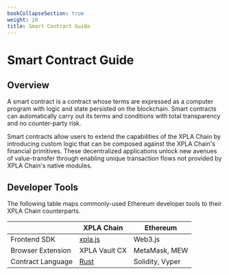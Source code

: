 ```yaml
---
bookCollapseSection: true
weight: 20
title: Smart Contract Guide
---
```


# Smart Contract Guide

## Overview

A smart contract is a contract whose terms are expressed as a computer program with logic and state persisted on the blockchain. Smart contracts can automatically carry out its terms and conditions with total transparency and no counter-party risk.

Smart contracts allow users to extend the capabilities of the XPLA Chain by introducing custom logic that can be composed against the XPLA Chain's financial primitives. These decentralized applications unlock new avenues of value-transfer through enabling unique transaction flows not provided by XPLA Chain's native modules.

## Developer Tools

The following table maps commonly-used Ethereum developer tools to their XPLA Chain counterparts.

|                   | XPLA Chain                                   | Ethereum        |
| ----------------- |----------------------------------------------| --------------- |
| Frontend SDK      | [xpla.js](https://github.com/xpladev/xpla.js) | Web3.js |
| Browser Extension | XPLA Vault CX                               | MetaMask, MEW   |
| Contract Language | [Rust](https://www.rust-lang.org/)           | Solidity, Vyper |

